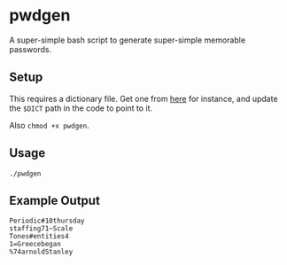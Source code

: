 # pwdgen
A super-simple bash script to generate super-simple memorable passwords.

## Setup
This requires a dictionary file. Get one from [here](https://github.com/first20hours/google-10000-english) for instance, and update the `$DICT` path in the code to point to it.

Also `chmod +x pwdgen`.

## Usage
    ./pwdgen

## Example Output
    Periodic#10thursday
    staffing71~Scale
    Tones#entities4
    1=Greecebegan
    %74arnoldStanley
